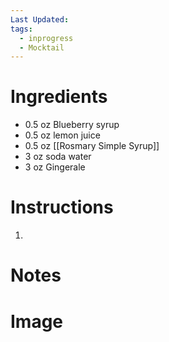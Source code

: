 ```yaml
---
Last Updated: 
tags:
  - inprogress
  - Mocktail
---
```


# Ingredients
- 0.5 oz Blueberry syrup
- 0.5 oz lemon juice
- 0.5 oz [[Rosmary Simple Syrup]]
- 3 oz soda water
- 3 oz Gingerale



# Instructions
1. 


# Notes


# Image
